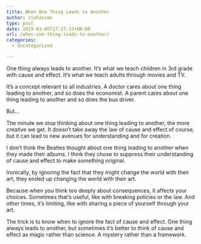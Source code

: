 ```yaml
---
title: When One Thing Leads to Another
author: ziahassan
type: post
date: 2019-03-05T17:27:33+00:00
url: /when-one-thing-leads-to-another/
categories:
  - Uncategorized

---
```

One thing always leads to another. It&#8217;s what we teach children in 3rd grade with cause and effect. It&#8217;s what we teach adults through movies and TV. 

It&#8217;s a concept relevant to all industries. A doctor cares about one thing leading to another, and so does the economist. A parent cares about one thing leading to another and so does the bus driver. 

But&#8230;

The minute we stop thinking about one thing leading to another, the more creative we get. It doesn&#8217;t take away the law of cause and effect of course, but it can lead to new avenues for understanding and for creation. 

I don&#8217;t think the Beatles thought about one thing leading to another when they made their albums. I think they chose to suppress their understanding of cause and effect to make something original. 

Ironically, by ignoring the fact that they might change the world with their art, they ended up changing the world with their art. 

Because when you think too deeply about consequences, it affects your choices. Sometimes that’s useful, like with breaking policies or the law. And other times, it’s limiting, like with sharing a piece of yourself through your art. 

The trick is to know when to ignore the fact of cause and effect. One thing always leads to another, but sometimes it’s better to think of cause and effect as magic rather than science. A mystery rather than a framework.